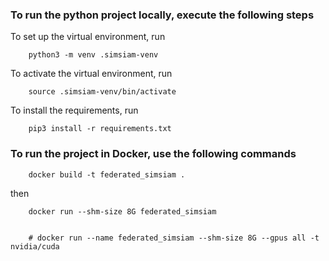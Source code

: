 ### To run the python project locally, execute the following steps

To set up the virtual environment, run
```
    python3 -m venv .simsiam-venv
```

To activate the virtual environment, run
```
    source .simsiam-venv/bin/activate
```

To install the requirements, run
```
    pip3 install -r requirements.txt
```


### To run the project in Docker, use the following commands
```
    docker build -t federated_simsiam .
```
then
```
    docker run --shm-size 8G federated_simsiam


    # docker run --name federated_simsiam --shm-size 8G --gpus all -t nvidia/cuda
```

